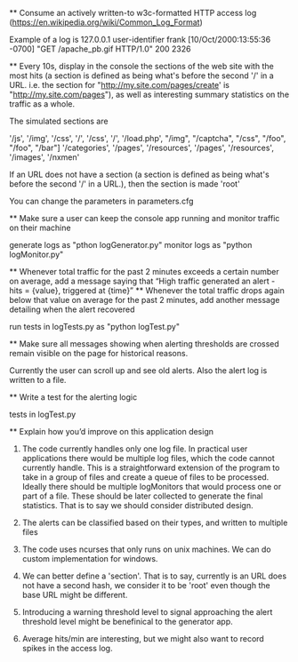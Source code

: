 ** Consume an actively written-to w3c-formatted HTTP access log (https://en.wikipedia.org/wiki/Common_Log_Format)


Example of a log is 127.0.0.1 user-identifier frank [10/Oct/2000:13:55:36 -0700] "GET /apache_pb.gif HTTP/1.0" 200 2326


** Every 10s, display in the console the sections of the web site with the most hits (a section is defined as being what's before the second '/' in a URL. i.e. the section for "http://my.site.com/pages/create' is "http://my.site.com/pages"), as well as interesting summary statistics on the traffic as a whole.

The simulated sections are

'/js',
'/img',
'/css',
'/',
 '/css',
'/',
'/load.php',
"/img", 
"/captcha", 
"/css", 
"/foo", 
"/foo", 
"/bar"]
'/categories',
'/pages',
'/resources',
'/pages',
'/resources',
'/images',
'/nxmen'

If an URL does not have a section (a section is defined as being what's before the second '/' in a URL.), then the section is made 'root'

You can change the parameters in parameters.cfg

** Make sure a user can keep the console app running and monitor traffic on their machine


generate logs as "pthon logGenerator.py"
monitor logs as "python logMonitor.py"


** Whenever total traffic for the past 2 minutes exceeds a certain number on average, add a message saying that “High traffic generated an alert - hits = {value}, triggered at {time}”
** Whenever the total traffic drops again below that value on average for the past 2 minutes, add another message detailing when the alert recovered


run tests in logTests.py as "python logTest.py"


** Make sure all messages showing when alerting thresholds are crossed remain visible on the page for historical reasons.

Currently the user can scroll up and see old alerts. Also the alert log is written to a file.

** Write a test for the alerting logic

tests in logTest.py


** Explain how you’d improve on this application design

1) The code currently handles only one log file. In practical user applications there would be multiple log files, which the code cannot currently handle. This is a straightforward extension of the program to take in a group of files and create a queue of files to be processed.
Ideally there should be multiple logMonitors that would process one or part of a file. These should be later collected to generate the final statistics. That is to say we should consider distributed design. 

2) The alerts can be classified based on their types, and written to multiple files

3) The code uses ncurses that only runs on unix machines. We can do custom implementation for windows.

4) We can better define a 'section'. That is to say, currently is an URL does not have a second hash, we consider it to be 'root' even though the base URL might be different. 

5) Introducing a warning threshold level to signal approaching the alert threshold level might be benefinical to the generator app.

6) Average hits/min are interesting, but we might also want to record spikes in the access log.

